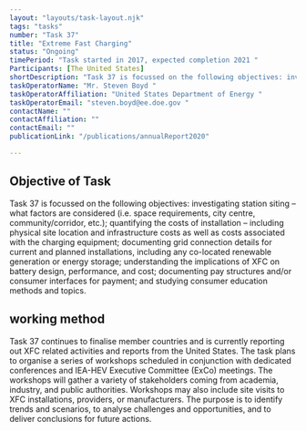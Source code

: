 ```yaml
---
layout: "layouts/task-layout.njk"
tags: "tasks"
number: "Task 37"
title: "Extreme Fast Charging"
status: "Ongoing"
timePeriod: "Task started in 2017, expected completion 2021 "
Participants: [The United States]
shortDescription: "Task 37 is focussed on the following objectives: investigating station siting – what factors are considered (i.e. space requirements, city centre, community/corridor, etc.);"
taskOperatorName: "Mr. Steven Boyd "
taskOperatorAffiliation: "United States Department of Energy "
taskOperatorEmail: "steven.boyd@ee.doe.gov "
contactName: ""
contactAffiliation: ""
contactEmail: ""
publicationLink: "/publications/annualReport2020"

---
```


## Objective of Task
Task 37 is focussed on the following objectives: investigating station siting – what factors are considered (i.e. space requirements, city centre, community/corridor, etc.); quantifying the costs of installation – including physical site location and infrastructure costs as well as costs associated with the charging equipment; documenting grid connection details for current and planned installations, including any co-located renewable generation or energy storage; understanding the implications of XFC on battery design, performance, and cost; documenting pay structures and/or consumer interfaces for payment; and studying consumer education methods and topics. 

## working method
Task 37 continues to finalise member countries and is currently reporting out XFC related activities and reports from the United States. The task plans to organise a series of workshops scheduled in conjunction with dedicated conferences and IEA-HEV Executive Committee (ExCo) meetings. The workshops will gather a variety of stakeholders coming from academia, industry, and public authorities. Workshops may also include site visits to XFC installations, providers, or manufacturers. The purpose is to identify trends and scenarios, to analyse challenges and opportunities, and to deliver conclusions for future actions.  